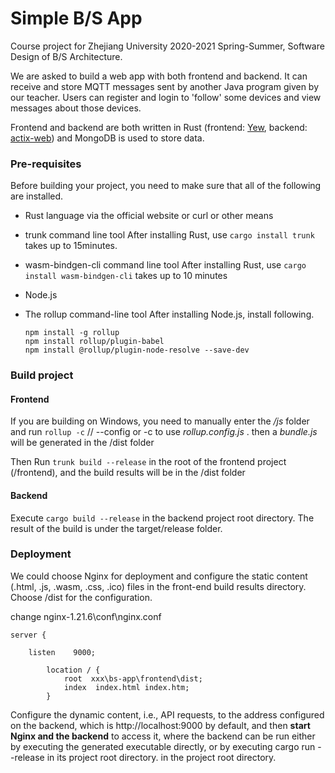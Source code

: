# Simple B/S App

Course project for Zhejiang University 2020-2021 Spring-Summer, Software Design of B/S Architecture.

We are asked to build a web app with both frontend and backend. It can receive and store MQTT messages sent by another Java program given by our teacher. Users can register and login to 'follow' some devices and view messages about those devices.

Frontend and backend are both written in Rust (frontend: [Yew](https://github.com/yewstack/yew), backend: [actix-web](https://github.com/actix/actix-web)) and MongoDB is used to store data.

### Pre-requisites

Before building your project, you need to make sure that all of the following are installed.
- Rust language
  via the official website or curl or other means

- trunk command line tool
  After installing Rust, use `cargo install trunk` takes up to 15minutes.

- wasm-bindgen-cli command line tool
  After installing Rust, use `cargo install wasm-bindgen-cli`  takes up to 10 minutes

- Node.js

- The rollup command-line tool
  After installing Node.js, install following. 

  ```shell
  npm install -g rollup
  npm install rollup/plugin-babel 
  npm install @rollup/plugin-node-resolve --save-dev
  ```

### Build project

#### Frontend

If you are building on Windows, you need to  manually enter the */js* folder and run `rollup -c`  // --config or -c to use *rollup.config.js* . then a *bundle.js* will be generated in the /dist folder

Then Run `trunk build --release` in the root of the frontend project (/frontend), and the build results will be in the /dist folder

#### Backend

Execute `cargo build --release` in the backend project root directory.
The result of the build is under the target/release folder.

### Deployment

We could choose Nginx for deployment and configure the static content (.html, .js, .wasm, .css, .ico) files in the front-end build results directory. Choose /dist for the configuration.

change nginx-1.21.6\conf\nginx.conf 

```
server {

    listen    9000;
    
        location / {
            root  xxx\bs-app\frontend\dist;
            index  index.html index.htm;
        } 
```

Configure the dynamic content, i.e., API requests, to the address configured on the backend, which is http://localhost:9000 by default, and then **start Nginx and the backend** to access it, where the backend can be run either by executing the generated executable directly, or by executing cargo run --release in its project root directory. in the project root directory.



